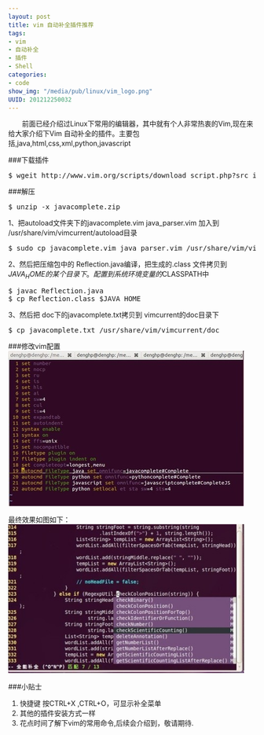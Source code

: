 ```yaml
--- 
layout: post
title: vim 自动补全插件推荐
tags: 
- vim
- 自动补全
- 插件
- Shell
categories:
- code
show_img: "/media/pub/linux/vim_logo.png"
UUID: 201212250032
---
```


 　　前面已经介绍过Linux下常用的编辑器，其中就有个人非常热衷的Vim,现在来给大家介绍下Vim 自动补全的插件。主要包括,java,html,css,xml,python,javascript


###下载插件
<pre id="bash">
$ wgeit http://www.vim.org/scripts/download_script.php?src_id=6738
</pre>

###解压
<pre id="bash">
$ unzip -x javacomplete.zip
</pre>
1、把autoload文件夹下的javacomplete.vim java_parser.vim 加入到 
/usr/share/vim/vimcurrent/autoload目录
<pre id="bash">
$ sudo cp javacomplete.vim java_parser.vim /usr/share/vim/vimcurrent
</pre>
2、然后把压缩包中的 Reflection.java编译，把生成的.class 文件拷贝到 $JAVA_HOME 的某个目录下。配置到系统环境变量的$CLASSPATH中
<pre id="bash">
$ javac Reflection.java
$ cp Reflection.class $JAVA_HOME
</pre>
3、然后把 doc下的javacomplete.txt拷贝到 vimcurrent的doc目录下
<pre id="bash">
$ cp javacomplete.txt /usr/share/vim/vimcurrent/doc
</pre>

###修改vim配置
<img src="/media/pub/linux/vim-javacomplete.jpg" width="480px" alt="vim" class="img-center"></img>

最终效果如图如下：<br>
<img src="/media/pub/linux/vim-javacomplete-2.jpg" width="480px" alt="vim" class="img-center"></img>

###小贴士
<ol>
<li>快捷键 按CTRL+X ,CTRL+O，可显示补全菜单</li>
<li>其他的插件安装方式一样</li>
<li>花点时间了解下vim的常用命令,后续会介绍到，敬请期待.</li>
</ol>
